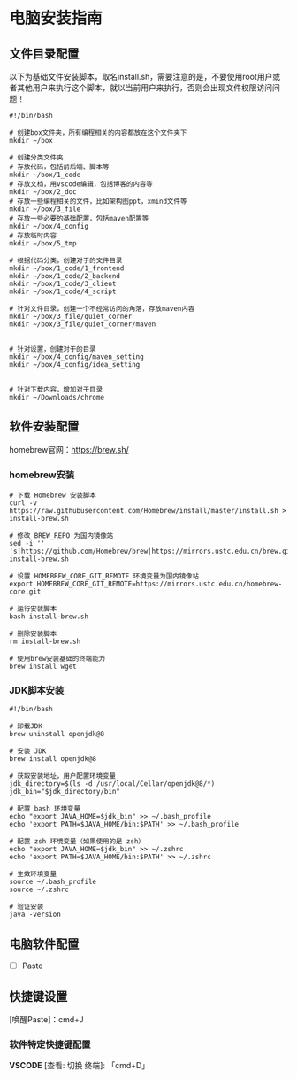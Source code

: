 # 电脑安装指南

## 文件目录配置

以下为基础文件安装脚本，取名install.sh，需要注意的是，不要使用root用户或者其他用户来执行这个脚本，就以当前用户来执行，否则会出现文件权限访问问题！

```shell
#!/bin/bash

# 创建box文件夹，所有编程相关的内容都放在这个文件夹下
mkdir ~/box

# 创建分类文件夹
# 存放代码，包括前后端、脚本等
mkdir ~/box/1_code
# 存放文档，用vscode编辑，包括博客的内容等
mkdir ~/box/2_doc
# 存放一些编程相关的文件，比如架构图ppt，xmind文件等
mkdir ~/box/3_file
# 存放一些必要的基础配置，包括maven配置等
mkdir ~/box/4_config
# 存放临时内容
mkdir ~/box/5_tmp

# 根据代码分类，创建对于的文件目录
mkdir ~/box/1_code/1_frontend
mkdir ~/box/1_code/2_backend
mkdir ~/box/1_code/3_client
mkdir ~/box/1_code/4_script

# 针对文件目录，创建一个不经常访问的角落，存放maven内容
mkdir ~/box/3_file/quiet_corner
mkdir ~/box/3_file/quiet_corner/maven


# 针对设置，创建对于的目录
mkdir ~/box/4_config/maven_setting
mkdir ~/box/4_config/idea_setting


# 针对下载内容，增加对于目录
mkdir ~/Downloads/chrome
```

## 软件安装配置
homebrew官网：https://brew.sh/


### homebrew安装
```shell
# 下载 Homebrew 安装脚本
curl -v https://raw.githubusercontent.com/Homebrew/install/master/install.sh > install-brew.sh

# 修改 BREW_REPO 为国内镜像站
sed -i '' 's|https://github.com/Homebrew/brew|https://mirrors.ustc.edu.cn/brew.git|g' install-brew.sh

# 设置 HOMEBREW_CORE_GIT_REMOTE 环境变量为国内镜像站
export HOMEBREW_CORE_GIT_REMOTE=https://mirrors.ustc.edu.cn/homebrew-core.git

# 运行安装脚本
bash install-brew.sh

# 删除安装脚本
rm install-brew.sh

# 使用brew安装基础的终端能力
brew install wget
```
### JDK脚本安装
```shell
#!/bin/bash

# 卸载JDK
brew uninstall openjdk@8

# 安装 JDK
brew install openjdk@8

# 获取安装地址，用户配置环境变量
jdk_directory=$(ls -d /usr/local/Cellar/openjdk@8/*)
jdk_bin="$jdk_directory/bin"

# 配置 bash 环境变量
echo "export JAVA_HOME=$jdk_bin" >> ~/.bash_profile
echo 'export PATH=$JAVA_HOME/bin:$PATH' >> ~/.bash_profile

# 配置 zsh 环境变量（如果使用的是 zsh）
echo "export JAVA_HOME=$jdk_bin" >> ~/.zshrc
echo 'export PATH=$JAVA_HOME/bin:$PATH' >> ~/.zshrc

# 生效环境变量
source ~/.bash_profile
source ~/.zshrc

# 验证安装
java -version
```


## 电脑软件配置
- [ ] Paste


## 快捷键设置
[唤醒Paste]：cmd+J


### 软件特定快捷键配置


**VSCODE**
  [查看: 切换 终端]: 「cmd+D」




